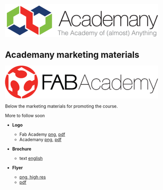 

![png](./fabacademy/logo/academany.png)




# Academany marketing materials


![png](./fabacademy/logo/fabacademy.png)

Below the marketing materials for promoting the course.

More to follow soon

- **Logo**
  - Fab Academy [png](./fabacademy/logo/fabacademy.png), [pdf](./fabacademy/logo/fabacademy.pdf)
  - Academany [png](./fabacademy/logo/academany.png), [pdf](./fabacademy/logo/academany.pdf)

- **Brochure**
  - text [english](./fabacademy/brochure/index.md)
- **Flyer**
  - [png, high res](./fabacademy/flyer/flyer.png)
  - [pdf](./fabacademy/flyer/flyer.pdf)

